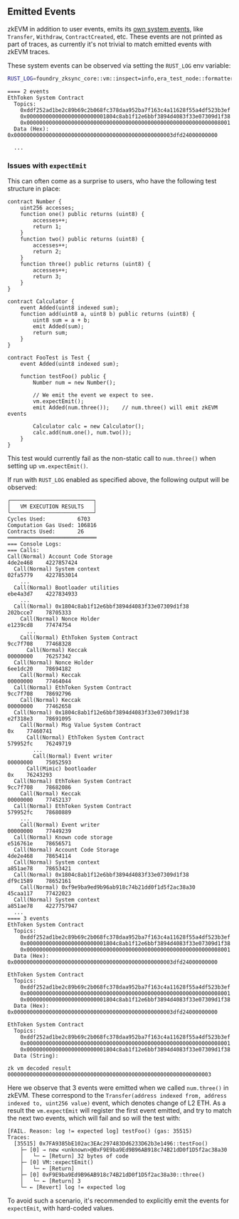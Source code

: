 ## Emitted Events

zkEVM in addition to user events, emits its [own system events](https://github.com/search?q=repo%3Amatter-labs%2Fera-contracts+%2Fevent+%5BA-Za-z%5D%2B%5C%28%2F&type=code), like `Transfer`, `Withdraw`, `ContractCreated`, etc. These events are not printed as part of traces, as currently it's not trivial to match emitted events with zkEVM traces.

These system events can be observed via setting the `RUST_LOG` env variable:
```bash
RUST_LOG=foundry_zksync_core::vm::inspect=info,era_test_node::formatter=info forge test --zksync
```

```ignore
==== 2 events
EthToken System Contract                  
  Topics:
    0xddf252ad1be2c89b69c2b068fc378daa952ba7f163c4a11628f55a4df523b3ef
    0x0000000000000000000000001804c8ab1f12e6bbf3894d4083f33e07309d1f38
    0x0000000000000000000000000000000000000000000000000000000000008001
  Data (Hex): 0x00000000000000000000000000000000000000000000000003dfd24000000000

  ...
```

### Issues with `expectEmit`
This can often come as a surprise to users, who have the following test structure in place:

```solidity
contract Number {
    uint256 accesses;
    function one() public returns (uint8) {
        accesses++;
        return 1;
    }
    function two() public returns (uint8) {
        accesses++;
        return 2;
    }
    function three() public returns (uint8) {
        accesses++;
        return 3;
    }
}

contract Calculator {
    event Added(uint8 indexed sum);
    function add(uint8 a, uint8 b) public returns (uint8) {
        uint8 sum = a + b;
        emit Added(sum);
        return sum;
    }
}

contract FooTest is Test {
    event Added(uint8 indexed sum);
    
    function testFoo() public {
        Number num = new Number();

        // We emit the event we expect to see.
        vm.expectEmit();
        emit Added(num.three());    // num.three() will emit zkEVM events

        Calculator calc = new Calculator();
        calc.add(num.one(), num.two());
    }
}
```

This test would currently fail as the non-static call to `num.three()` when setting up `vm.expectEmit()`.

If run with `RUST_LOG` enabled as specified above, the following output will be observed:

```ignore
┌──────────────────────────┐
│   VM EXECUTION RESULTS   │
└──────────────────────────┘
Cycles Used:          6703
Computation Gas Used: 106816
Contracts Used:       26
════════════════════════════
=== Console Logs: 
=== Calls: 
Call(Normal) Account Code Storage                                         4de2e468    4227857424
  Call(Normal) System context                                               02fa5779    4227853014
    ...
  Call(Normal) Bootloader utilities                                         ebe4a3d7    4227834933
    ...
  Call(Normal) 0x1804c8ab1f12e6bbf3894d4083f33e07309d1f38                   202bcce7    78705333
    Call(Normal) Nonce Holder                                                 e1239cd8    77474754
      ...
    Call(Normal) EthToken System Contract                                     9cc7f708    77468328
      Call(Normal) Keccak                                               00000000    76257342
  Call(Normal) Nonce Holder                                                 6ee1dc20    78694182
    Call(Normal) Keccak                                               00000000    77464044
  Call(Normal) EthToken System Contract                                     9cc7f708    78692796
    Call(Normal) Keccak                                               00000000    77462658
  Call(Normal) 0x1804c8ab1f12e6bbf3894d4083f33e07309d1f38                   e2f318e3    78691095
    Call(Normal) Msg Value System Contract                            0x    77460741
      Call(Normal) EthToken System Contract                                     579952fc    76249719
        ...
        Call(Normal) Event writer                                                 00000000    75052593
      Call(Mimic) bootloader                                           0x    76243293
  Call(Normal) EthToken System Contract                                     9cc7f708    78682086
    Call(Normal) Keccak                                               00000000    77452137
  Call(Normal) EthToken System Contract                                     579952fc    78680889
    ...
    Call(Normal) Event writer                                                 00000000    77449239
  Call(Normal) Known code storage                                           e516761e    78656571
  Call(Normal) Account Code Storage                                         4de2e468    78654114
  Call(Normal) System context                                               a851ae78    78653421
  Call(Normal) 0x1804c8ab1f12e6bbf3894d4083f33e07309d1f38                   df9c1589    78652161
    Call(Normal) 0xf9e9ba9ed9b96ab918c74b21dd0f1d5f2ac38a30                   45caa117    77422023
  Call(Normal) System context                                               a851ae78    4227757947
  ...
==== 3 events
EthToken System Contract                  
  Topics:
    0xddf252ad1be2c89b69c2b068fc378daa952ba7f163c4a11628f55a4df523b3ef
    0x0000000000000000000000001804c8ab1f12e6bbf3894d4083f33e07309d1f38
    0x0000000000000000000000000000000000000000000000000000000000008001
  Data (Hex): 0x00000000000000000000000000000000000000000000000003dfd24000000000

EthToken System Contract                  
  Topics:
    0xddf252ad1be2c89b69c2b068fc378daa952ba7f163c4a11628f55a4df523b3ef
    0x0000000000000000000000000000000000000000000000000000000000008001
    0x0000000000000000000000001804c8ab1f12e6bbf3894d4083f33e07309d1f38
  Data (Hex): 0x00000000000000000000000000000000000000000000000003dfd24000000000

EthToken System Contract                  
  Topics:
    0xddf252ad1be2c89b69c2b068fc378daa952ba7f163c4a11628f55a4df523b3ef
    0x0000000000000000000000000000000000000000000000000000000000008001
    0x0000000000000000000000001804c8ab1f12e6bbf3894d4083f33e07309d1f38
  Data (String): 

zk vm decoded result 0000000000000000000000000000000000000000000000000000000000000003
```

Here we observe that 3 events were emitted when we called `num.three()` in zkEVM. These correspond to the `Transfer(address indexed from, address indexed to, uint256 value)` event, which denotes change of L2 ETH. As a result the `vm.expectEmit` will register the first event emitted, and try to match the next two events, which will fail and so will the test with:

```ignore
[FAIL. Reason: log != expected log] testFoo() (gas: 35515)
Traces:
  [35515] 0x7FA9385bE102ac3EAc297483Dd6233D62b3e1496::testFoo()
    ├─ [0] → new <unknown>@0xF9E9ba9Ed9B96AB918c74B21dD0f1D5f2ac38a30
    │   └─ ← [Return] 32 bytes of code
    ├─ [0] VM::expectEmit()
    │   └─ ← [Return] 
    ├─ [0] 0xF9E9ba9Ed9B96AB918c74B21dD0f1D5f2ac38a30::three()
    │   └─ ← [Return] 3
    └─ ← [Revert] log != expected log
```


To avoid such a scenario, it's recommended to explicitly emit the events for `expectEmit`, with hard-coded values.